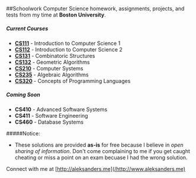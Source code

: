 ##Schoolwork
Computer Science homework, assignments, projects, and tests from my time at __Boston University__. 

##### Current Courses
* [__CS111__](/CS111) - Introduction to Computer Science 1
* [__CS112__](/CS112) - Introduction to Computer Science 2
* [__CS131__](/CS131) - Combinatoric Structures
* [__CS132__](/CS132) - Geometric Algorithms
* [__CS210__](/CS210) - Computer Systems
* [__CS235__](/CS235) - Algebraic Algorithms
* [__CS320__](/CS320) - Concepts of Programming Languages

##### Coming Soon
* __CS410__ - Advanced Software Systems
* __CS411__ - Software Engineering
* __CS460__ - Database Systems

#####Notice:
* These solutions are provided __as-is__ for free because I believe in _open sharing of information_. Don't come complaining to me if you get caught cheating or miss a point on an exam becuase I had the wrong solution.

Connect with me at [http://aleksanders.me](/http://www.aleksanders.me)